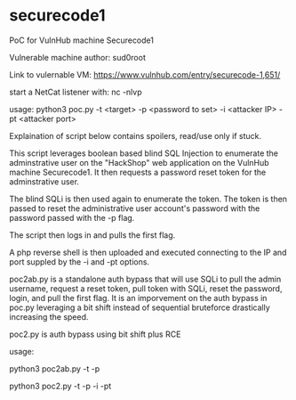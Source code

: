 # securecode1
PoC for VulnHub machine Securecode1

Vulnerable machine author: sud0root

Link to vulernable VM: https://www.vulnhub.com/entry/securecode-1,651/

start a NetCat listener with:
 nc -nlvp <IP> <port>

usage: python3 poc.py -t \<target\> -p \<password to set\> -i \<attacker IP\> -pt \<attacker port\>
 
 Explaination of script below contains spoilers, read/use only if stuck.
  
This script leverages boolean based blind SQL Injection to enumerate the adminstrative user on the "HackShop" web application on the VulnHub machine Securecode1. It then requests a password reset token for the adminstrative user. 
  
The blind SQLi is then used again to enumerate the token. The token is then passed to reset the administrative user account's password with the password passed with the -p flag.
  
The script then logs in and pulls the first flag.
 
A php reverse shell is then uploaded and executed connecting to the IP and port suppled by the -i and -pt options.
 
poc2ab.py is a standalone auth bypass that will use SQLi to pull the admin username, request a reset token, pull token with SQLi, reset the password, login, and pull the first flag. It is an imporvement on the auth bypass in poc.py leveraging a bit shift instead of sequential bruteforce drastically increasing the speed.
 
 poc2.py is auth bypass using bit shift plus RCE
 
 usage:
 
 python3 poc2ab.py -t <target> -p <password to set>
 
 python3 poc2.py -t <target> -p <password to set> -i <Attacker IP> -pt <Attacker port>
  

